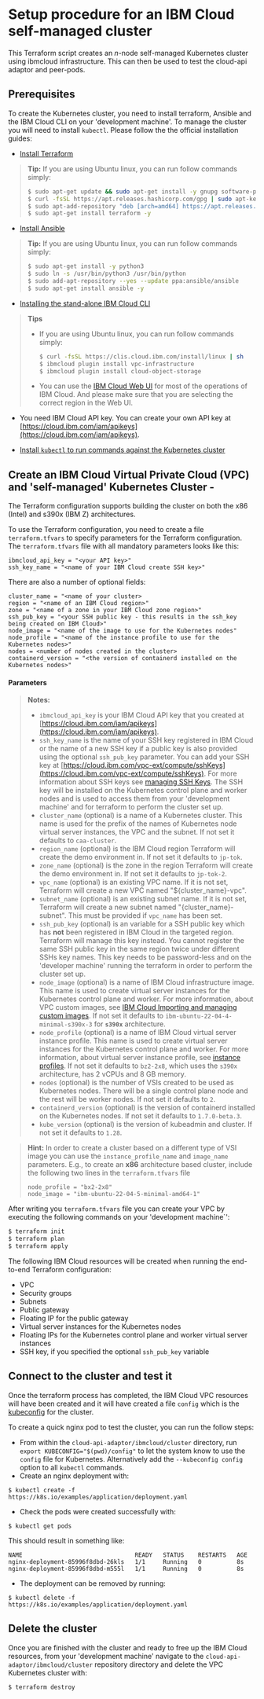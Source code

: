 # Setup procedure for an IBM Cloud self-managed cluster

This Terraform script creates an *n*-node self-managed Kubernetes cluster using ibmcloud infrastructure.
This can then be used to test the cloud-api adaptor and peer-pods.

## Prerequisites

To create the Kubernetes cluster, you need to install terraform, Ansible and the IBM Cloud CLI on your 
'development machine'. To manage the cluster you will need to install `kubectl`.
Please follow the the official installation guides:

* [Install Terraform](https://learn.hashicorp.com/tutorials/terraform/install-cli)

> **Tip:** If you are using Ubuntu linux, you can run follow commands simply:
> ```bash
> $ sudo apt-get update && sudo apt-get install -y gnupg software-properties-common curl
> $ curl -fsSL https://apt.releases.hashicorp.com/gpg | sudo apt-key add -
> $ sudo apt-add-repository "deb [arch=amd64] https://apt.releases.hashicorp.com $(lsb_release -cs) main"
> $ sudo apt-get install terraform -y
> ```

* [Install Ansible](https://docs.ansible.com/ansible/latest/installation_guide/intro_installation.html)

> **Tip:** If you are using Ubuntu linux, you can run follow commands simply:
> ```bash
> $ sudo apt-get install -y python3
> $ sudo ln -s /usr/bin/python3 /usr/bin/python
> $ sudo add-apt-repository --yes --update ppa:ansible/ansible
> $ sudo apt-get install ansible -y
> ```

* [Installing the stand-alone IBM Cloud CLI](https://cloud.ibm.com/docs/cli?topic=cli-install-ibmcloud-cli)

> **Tips**
> - If you are using Ubuntu linux, you can run follow commands simply:
>     ```bash
>     $ curl -fsSL https://clis.cloud.ibm.com/install/linux | sh
>     $ ibmcloud plugin install vpc-infrastructure
>     $ ibmcloud plugin install cloud-object-storage
>     ```
> - You can use the [IBM Cloud Web UI](https://cloud.ibm.com/vpc-ext/overview) for most of the operations of IBM Cloud.
And please make sure that you are selecting the correct region in the Web UI.
> 

* You need IBM Cloud API key. You can create your own API key at [https://cloud.ibm.com/iam/apikeys](https://cloud.ibm.com/iam/apikeys).

* [Install `kubectl` to run commands against the Kubernetes cluster](https://kubernetes.io/docs/tasks/tools/)

## Create an IBM Cloud Virtual Private Cloud (VPC) and 'self-managed' Kubernetes Cluster -

The Terraform configuration supports building the cluster on both the x86 (Intel) and s390x (IBM Z) architectures.

To use the Terraform configuration, you need to create a file `terraform.tfvars` to specify parameters for the
Terraform configuration. The `terraform.tfvars` file with all mandatory parameters looks like this:

```
ibmcloud_api_key = "<your API key>"
ssh_key_name = "<name of your IBM Cloud create SSH key>"
```

There are also a number of optional fields:
```
cluster_name = "<name of your cluster>
region = "<name of an IBM Cloud region>"
zone = "<name of a zone in your IBM Cloud zone region>"
ssh_pub_key = "<your SSH public key - this results in the ssh_key being created on IBM Cloud>"
node_image = "<name of the image to use for the Kubernetes nodes"
node_profile = "<name of the instance profile to use for the Kubernetes nodes>"
nodes = <number of nodes created in the cluster>
containerd_version = "<the version of containerd installed on the Kubernetes nodes>"
```

#### Parameters

> **Notes:**
> - `ibmcloud_api_key` is your IBM Cloud API key that you created at 
[https://cloud.ibm.com/iam/apikeys](https://cloud.ibm.com/iam/apikeys).
> - `ssh_key_name` is the name of your SSH key registered in IBM Cloud or the name of a new SSH key if a public key is
also provided using the optional `ssh_pub_key` parameter. You can add your SSH key at 
[https://cloud.ibm.com/vpc-ext/compute/sshKeys](https://cloud.ibm.com/vpc-ext/compute/sshKeys). For more information
about SSH keys see [managing SSH Keys](https://cloud.ibm.com/docs/vpc?topic=vpc-ssh-keys). The SSH key will be 
installed on the Kubernetes control plane and worker nodes and is used to access them from your 'development machine' and for terraform to perform the cluster set up.
> - `cluster_name` (optional) is a name of a Kubernetes cluster. This name is used for the prefix of the names of 
Kubernetes node virtual server instances, the VPC and the subnet. If not set it defaults to `caa-cluster`.
> - `region_name` (optional) is the IBM Cloud region Terraform will create the demo environment in. If not set it
defaults to `jp-tok`.
> - `zone_name` (optional) is the zone in the region Terraform will create the demo environment in. If not set it
defaults to `jp-tok-2`.
> - `vpc_name` (optional) is an existing VPC name. If it is not set, Terraform will create a new VPC named "${cluster_name}-vpc".
> - `subnet_name` (optional) is an existing subnet name. If it is not set, Terraform will create a new subnet named "{cluster_name}-subnet". This must be provided if `vpc_name` has been set.
> - `ssh_pub_key` (optional) is an variable for a SSH public key which has **not** been registered in IBM Cloud in the
targeted region. Terraform will manage this key instead. You cannot register the same SSH public key in the same region
twice under different SSHs key names. This key needs to be password-less and on the 'developer machine' running the terraform in order to perform the cluster set up.
> - `node_image` (optional) is a name of IBM Cloud infrastructure image. This name is used to create virtual server
 instances for the Kubernetes control plane and worker. For more information, about VPC custom images, see 
 [IBM Cloud Importing and managing custom images](https://cloud.ibm.com/docs/vpc?topic=vpc-managing-images).
  If not set it defaults to `ibm-ubuntu-22-04-4-minimal-s390x-3` for **`s390x`** architecture.
> - `node_profile` (optional) is a name of IBM Cloud virtual server instance profile. This name is used to create virtual server instances for the Kubernetes control plane and worker. For more information, about virtual server instance profile, see [instance profiles](https://cloud.ibm.com/docs/vpc?topic=vpc-profiles). If not set it defaults to `bz2-2x8`, which uses the `s390x` architecture, has 2 vCPUs and 8 GB memory.
> - `nodes` (optional) is the number of VSIs created to be used as Kubernetes nodes. There will be a single control 
plane node and the rest will be worker nodes. If not set it defaults to `2`.
> - `containerd_version` (optional) is the version of containerd installed on the Kubernetes nodes. If not set it 
defaults to `1.7.0-beta.3`.
> - `kube_version` (optional) is the version of kubeadmin and cluster. If not set it defaults to `1.28`.
 <!-- TODO #570 once we've fixed pre-install of containerd note that this might be overriden?-->

> **Hint:** In order to create a cluster based on a different type of VSI image you can use the `instance_profile_name`
and `image_name` parameters. E.g., to create an **x86** architecture based cluster, include the following two lines in
the `terraform.tfvars` file
>
>     node_profile = "bx2-2x8"
>     node_image = "ibm-ubuntu-22-04-5-minimal-amd64-1"
>

After writing you `terraform.tfvars` file you can create your VPC by executing the following commands on your
'development machine`':
```bash
$ terraform init
$ terraform plan
$ terraform apply
```

The following IBM Cloud resources will be created when running the end-to-end Terraform configuration:
* VPC
* Security groups
* Subnets
* Public gateway
* Floating IP for the public gateway
* Virtual server instances for the Kubernetes nodes
* Floating IPs for the Kubernetes control plane and worker virtual server instances
* SSH key, if you specified the optional `ssh_pub_key` variable

## Connect to the cluster and test it

Once the terraform process has completed, the IBM Cloud VPC resources will have been created and it will have created
a file `config` which is the
[kubeconfig](https://kubernetes.io/docs/concepts/configuration/organize-cluster-access-kubeconfig/)
for the cluster. 

To create a quick nginx pod to test the cluster, you can run the follow steps:
- From within the `cloud-api-adaptor/ibmcloud/cluster` directory, run `export KUBECONFIG="$(pwd)/config"` to let the
system know to use the `config` file for Kubernetes. Alternatively add the `--kubeconfig config` option to all
`kubectl` commands.
- Create an nginx deployment with:
```
$ kubectl create -f https://k8s.io/examples/application/deployment.yaml
```
- Check the pods were created successfully with:
```
$ kubectl get pods
```
This should result in something like:
```
NAME                                READY   STATUS    RESTARTS   AGE
nginx-deployment-85996f8dbd-26kls   1/1     Running   0          8s
nginx-deployment-85996f8dbd-m555l   1/1     Running   0          8s
```
- The deployment can be removed by running:
```
$ kubectl delete -f https://k8s.io/examples/application/deployment.yaml
```

## Delete the cluster

Once you are finished with the cluster and ready to free up the IBM Cloud resources, from your 'development machine'
navigate to the `cloud-api-adaptor/ibmcloud/cluster` repository directory and delete the VPC Kubernetes cluster with:
```bash
$ terraform destroy
```
